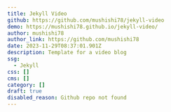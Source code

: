 ```yaml
---
title: Jekyll Video
github: https://github.com/mushishi78/jekyll-video
demo: https://mushishi78.github.io/jekyll-video/
author: mushishi78
author_link: https://github.com/mushishi78
date: 2023-11-29T08:37:01.901Z
description: Template for a video blog
ssg:
  - Jekyll
css: []
cms: []
category: []
draft: true
disabled_reason: Github repo not found
---
```

